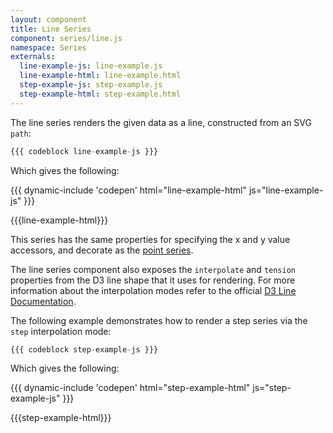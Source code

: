 ```yaml
---
layout: component
title: Line Series
component: series/line.js
namespace: Series
externals:
  line-example-js: line-example.js
  line-example-html: line-example.html
  step-example-js: step-example.js
  step-example-html: step-example.html
---
```


The line series renders the given data as a line, constructed from an SVG `path`:

```js
{{{ codeblock line-example-js }}}
```

Which gives the following:

{{{ dynamic-include 'codepen' html="line-example-html" js="line-example-js" }}}

{{{line-example-html}}}
<script type="text/javascript">
{{{line-example-js}}}
</script>

This series has the same properties for specifying the x and y value accessors, and decorate as the [point series](#point).

The line series component also exposes the `interpolate` and `tension` properties from the D3 line shape that it uses for rendering. For more information about the interpolation modes refer to the official [D3 Line Documentation](https://github.com/mbostock/d3/wiki/SVG-Shapes#line).

The following example demonstrates how to render a step series via the `step` interpolation mode:

```js
{{{ codeblock step-example-js }}}
```

Which gives the following:

{{{ dynamic-include 'codepen' html="step-example-html" js="step-example-js" }}}

{{{step-example-html}}}
<script type="text/javascript">
{{{step-example-js}}}
</script>
